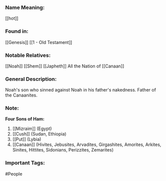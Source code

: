 ### Name Meaning:
[[hot]]

### Found in:
[[Genesis]]
[[1 - Old Testament]]

### Notable Relatives:
[[Noah]]
[[Shem]]
[[Japheth]]
All the Nation of [[Canaan]]

### General Description:
Noah's son who sinned against Noah in his father's nakedness. Father of the Canaanites.

### Note:
**Four Sons of Ham:**    
1. [[Mizraim]] (Egypt)
2. [[Cush]] (Sudan, Ethiopia)
3. [[Put]] (Lybia)
4. [[Canaan]] (Hivites, Jebusites, Arvadites, Girgashites, Amorites, Arkites, Sinites, Hittites, Sidonians, Perizzites, Zemarites)

### Important Tags:
#People